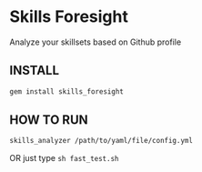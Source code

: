 # Skills Foresight

Analyze your skillsets based on Github profile

## INSTALL

```bash
gem install skills_foresight
```

## HOW TO RUN

```bash
skills_analyzer /path/to/yaml/file/config.yml
```

OR just type `sh fast_test.sh`